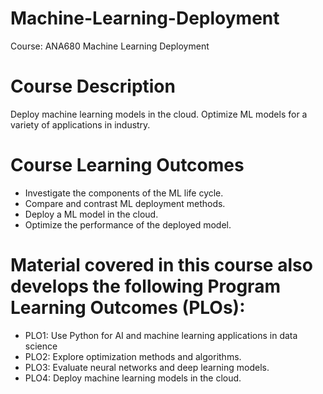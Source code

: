# Machine-Learning-Deployment
Course: ANA680 Machine Learning Deployment

# Course Description
Deploy machine learning models in the cloud. Optimize ML models for a variety of applications in industry.

# Course Learning Outcomes
- Investigate the components of the ML life cycle.
- Compare and contrast ML deployment methods.
- Deploy a ML model in the cloud.
- Optimize the performance of the deployed model.

# Material covered in this course also develops the following Program Learning Outcomes (PLOs):
- PLO1: Use Python for AI and machine learning applications in data science
- PLO2: Explore optimization methods and algorithms.
- PLO3: Evaluate neural networks and deep learning models.
- PLO4: Deploy machine learning models in the cloud.
